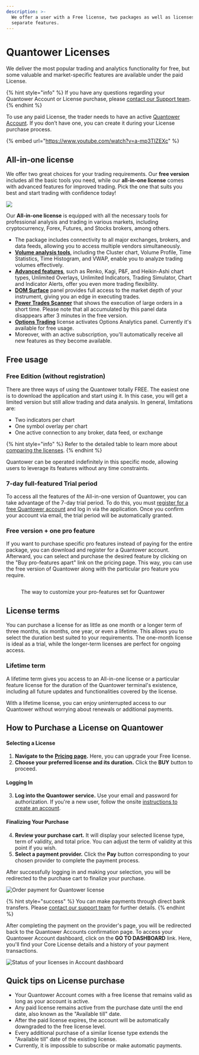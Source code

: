 ```yaml
---
description: >-
  We offer a user with a Free license, two packages as well as licenses for
  separate features.
---
```


# Quantower Licenses

We deliver the most popular trading and analytics functionality for free, but some valuable and market-specific features are available under the paid License.

{% hint style="info" %}
If you have any questions regarding your Quantower Account or License purchase, please [contact our Support team](https://www.quantower.com/contact-us).
{% endhint %}

To use any paid License, the trader needs to have an active [Quantower Account](quantower-account.md). If you don’t have one, you can create it during your License purchase process.

{% embed url="https://www.youtube.com/watch?v=a-mp3TIZEXc" %}

## All-in-one license

We offer two great choices for your trading requirements. Our **free version** includes all the basic tools you need, while our **all-in-one license** comes with advanced features for improved trading. Pick the one that suits you best and start trading with confidence today!

![](../.gitbook/assets/Screenshot_1.png)

Our **All-in-one license** is equipped with all the necessary tools for professional analysis and trading in various markets, including cryptocurrency, Forex, Futures, and Stocks brokers, among others.&#x20;

* The package includes connectivity to all major exchanges, brokers, and data feeds, allowing you to access multiple vendors simultaneously.
* [**Volume analysis tools**](https://www.quantower.com/volumeanalysistools), including the Cluster chart, Volume Profile, Time Statistics, Time Histogram, and VWAP, enable you to analyze trading volumes effectively.
* [**Advanced features**](https://www.quantower.com/advancedfeatures), such as Renko, Kagi, P\&F, and Heikin-Ashi chart types, Unlimited Overlays, Unlimited Indicators, Trading Simulator, Chart and Indicator Alerts, offer you even more trading flexibility.
* [**DOM Surface**](https://www.quantower.com/blog/dom-surface-panel-for-deep-order-flow-analysis) panel provides full access to the market depth of your instrument, giving you an edge in executing trades.
* [**Power Trades Scanner**](https://help.quantower.com/analytics-panels/chart/power-trades) that shows the execution of large orders in a short time. Please note that all accumulated by this panel data disappears after 3 minutes in the free version.
* [**Options Trading**](https://www.quantower.com/options-trading-features) license activates Options Analytics panel. Currently it's available for free usage.
* Moreover, with an active subscription, you'll automatically receive all new features as they become available.

## Free usage

### Free Edition (without registration)

There are three ways of using the Quantower totally FREE. The easiest one is to download the application and start using it. In this case, you will get a limited version but still allow trading and data analysis. In general, limitations are:

* Two indicators per chart
* One symbol overlay per chart
* One active connection to any broker, data feed, or exchange

{% hint style="info" %}
Refer to the detailed table to learn more about [comparing the licenses](license-comparison.md).
{% endhint %}

Quantower can be operated indefinitely in this specific mode, allowing users to leverage its features without any time constraints.

### 7-day full-featured Trial period

To access all the features of the All-in-one version of Quantower, you can take advantage of the 7-day trial period. To do this, you must [register for a free Quantower account](quantower-account.md) and log in via the application. Once you confirm your account via email, the trial period will be automatically granted.

### Free version + one pro feature

If you want to purchase specific pro features instead of paying for the entire package, you can download and register for a Quantower account. Afterward, you can select and purchase the desired feature by clicking on the "Buy pro-features apart" link on the pricing page. This way, you can use the free version of Quantower along with the particular pro feature you require.



<figure><img src="../.gitbook/assets/Screenshot_2.png" alt=""><figcaption><p>The way to customize your pro-features set for Quantower</p></figcaption></figure>

## License terms

You can purchase a license for as little as one month or a longer term of three months, six months, one year, or even a lifetime. This allows you to select the duration best suited to your requirements. The one-month license is ideal as a trial, while the longer-term licenses are perfect for ongoing access.&#x20;

### Lifetime term

A lifetime term gives you access to an All-in-one license or a particular feature license for the duration of the Quantower terminal's existence, including all future updates and functionalities covered by the license.

With a lifetime license, you can enjoy uninterrupted access to our Quantower without worrying about renewals or additional payments.

## How to Purchase a License on Quantower

#### Selecting a License

1. **Navigate to the** [**Pricing page**](https://www.quantower.com/pricing)**.** Here, you can upgrade your Free license.
2. **Choose your preferred license and its duration.** Click the **BUY** button to proceed.

#### Logging In

3. **Log into the Quantower service.** Use your email and password for authorization. If you're a new user, follow the onsite [instructions to create an account](quantower-account.md#account-creation).

#### Finalizing Your Purchase

4. **Review your purchase cart.** It will display your selected license type, term of validity, and total price. You can adjust the term of validity at this point if you wish.
5. **Select a payment provider.** Click the **Pay** button corresponding to your chosen provider to complete the payment process.

After successfully logging in and making your selection, you will be redirected to the purchase cart to finalize your purchase.

![Order payment for Quantower license](../.gitbook/assets/paymentCart.png)

{% hint style="success" %}
You can make payments through direct bank transfers. Please [contact our support team](https://www.quantower.com/contact-us) for further details.
{% endhint %}

After completing the payment on the provider's page, you will be redirected back to the Quantower Accounts confirmation page. To access your Quantower Account dashboard, click on the **GO TO DASHBOARD** link. Here, you'll find your Core License details and a history of your payment transactions.

![Status of your licenses in Account dashboard](../.gitbook/assets/account-dashboard-quantower.png)

## Quick tips on License purchase

* Your Quantower Account comes with a free license that remains valid as long as your account is active.
* Any paid license remains active from the purchase date until the end date, also known as the "Available till" date.
* After the paid license expires, the account will be automatically downgraded to the free license level.
* Every additional purchase of a similar license type extends the "Available till" date of the existing license.
* Currently, it is impossible to subscribe or make automatic payments.
